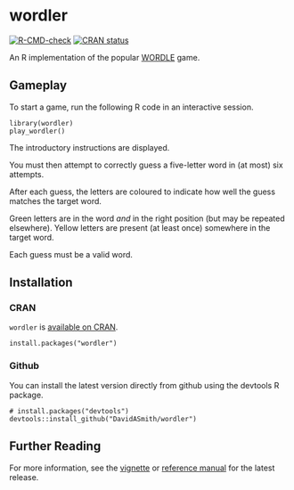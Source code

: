 # wordler

<!-- badges: start -->
[![R-CMD-check](https://github.com/DavidASmith/wordler/workflows/R-CMD-check/badge.svg)](https://github.com/DavidASmith/wordler/actions)
[![CRAN status](https://www.r-pkg.org/badges/version/wordler)](https://CRAN.R-project.org/package=wordler)
<!-- badges: end -->

An R implementation of the popular 
[WORDLE](https://www.powerlanguage.co.uk/wordle/) game.

## Gameplay

To start a game, run the following R code in an interactive session.

```{r}
library(wordler)
play_wordler()
```

The introductory instructions are displayed.

You must then attempt to correctly guess a five-letter word in (at most) six 
attempts.

After each guess, the letters are coloured to indicate how well the guess 
matches the target word.

Green letters are in the word _and_ in the right position (but may be repeated 
elsewhere). Yellow letters are present (at least once) somewhere in the target 
word.

Each guess must be a valid word.

## Installation

### CRAN

`wordler` is [available on CRAN](https://cran.r-project.org/package=wordler).

```{r}
install.packages("wordler")
```

### Github

You can install the latest version directly from github using the devtools R 
package.

```{r}
# install.packages("devtools")
devtools::install_github("DavidASmith/wordler")
```

## Further Reading

For more information, see the [vignette](https://cran.r-project.org/web/packages/wordler/vignettes/introduction_to_wordler.html) 
or [reference manual](https://cran.r-project.org/web/packages/wordler/wordler.pdf) 
for the latest release.
